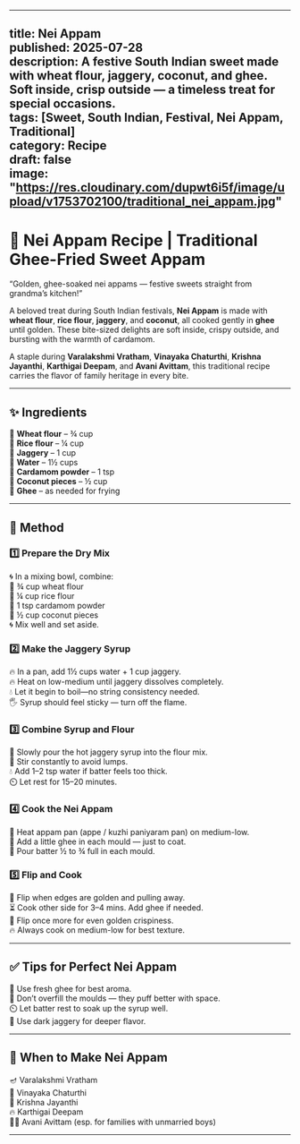 
---
title: Nei Appam  
published: 2025-07-28  
description: A festive South Indian sweet made with wheat flour, jaggery, coconut, and ghee. Soft inside, crisp outside — a timeless treat for special occasions.  
tags: [Sweet, South Indian, Festival, Nei Appam, Traditional]  
category: Recipe  
draft: false  
image: "https://res.cloudinary.com/dupwt6i5f/image/upload/v1753702100/traditional_nei_appam.jpg"  
---

# 🍯 Nei Appam Recipe | Traditional Ghee-Fried Sweet Appam

“Golden, ghee-soaked nei appams — festive sweets straight from grandma’s kitchen!”

A beloved treat during South Indian festivals, **Nei Appam** is made with **wheat flour**, **rice flour**, **jaggery**, and **coconut**, all cooked gently in **ghee** until golden. These bite-sized delights are soft inside, crispy outside, and bursting with the warmth of cardamom.

A staple during **Varalakshmi Vratham**, **Vinayaka Chaturthi**, **Krishna Jayanthi**, **Karthigai Deepam**, and **Avani Avittam**, this traditional recipe carries the flavor of family heritage in every bite.

---

## ✨ Ingredients

🔸 **Wheat flour** – ¾ cup  
🔸 **Rice flour** – ¼ cup  
🔸 **Jaggery** – 1 cup  
🔸 **Water** – 1½ cups  
🔸 **Cardamom powder** – 1 tsp  
🔸 **Coconut pieces** – ½ cup  
🔸 **Ghee** – as needed for frying  

---

## 🥣 Method

### 1️⃣ Prepare the Dry Mix  
🌀 In a mixing bowl, combine:  
🔹 ¾ cup wheat flour  
🔹 ¼ cup rice flour  
🔹 1 tsp cardamom powder  
🔹 ½ cup coconut pieces  
🌀 Mix well and set aside.

### 2️⃣ Make the Jaggery Syrup  
🔥 In a pan, add 1½ cups water + 1 cup jaggery.  
🔥 Heat on low-medium until jaggery dissolves completely.  
💧 Let it begin to boil—no string consistency needed.  
🖐️ Syrup should feel sticky — turn off the flame.

### 3️⃣ Combine Syrup and Flour  
🥄 Slowly pour the hot jaggery syrup into the flour mix.  
🔁 Stir constantly to avoid lumps.  
💧 Add 1–2 tsp water if batter feels too thick.  
⏲️ Let rest for 15–20 minutes.

### 4️⃣ Cook the Nei Appam  
🍳 Heat appam pan (appe / kuzhi paniyaram pan) on medium-low.  
🧈 Add a little ghee in each mould — just to coat.  
🥄 Pour batter ½ to ¾ full in each mould.

### 5️⃣ Flip and Cook  
🔄 Flip when edges are golden and pulling away.  
⏳ Cook other side for 3–4 mins. Add ghee if needed.  
🔁 Flip once more for even golden crispiness.  
🔥 Always cook on medium-low for best texture.

---

## ✅ Tips for Perfect Nei Appam

🧈 Use fresh ghee for best aroma.  
🥄 Don’t overfill the moulds — they puff better with space.  
⏲️ Let batter rest to soak up the syrup well.  
🍬 Use dark jaggery for deeper flavor.

---

## 🎉 When to Make Nei Appam

🪔 Varalakshmi Vratham  
🐘 Vinayaka Chaturthi  
👶 Krishna Jayanthi  
🔥 Karthigai Deepam  
🧖‍♂️ Avani Avittam (esp. for families with unmarried boys)

---
